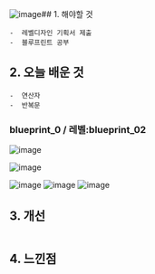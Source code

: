 ![image](https://github.com/JM94Ent/TIL-WIL/assets/143363550/f13f38cd-01b6-48b7-b346-88ed8e8925c5)## 1. 해야할 것
```
-  레벨디자인 기획서 제출
-  블루프린트 공부
```

## 2. 오늘 배운 것
```
-  연산자
-  반복문
```
### blueprint_0 / 레벨:blueprint_02 

![image](https://github.com/JM94Ent/TIL-WIL/assets/143363550/07740818-87b0-49d0-b301-2bb5d99727c1)

![image](https://github.com/JM94Ent/TIL-WIL/assets/143363550/27e1df4c-7b4b-47f7-b6a6-7fc2ed6ec3b3)

![image](https://github.com/JM94Ent/TIL-WIL/assets/143363550/cc5212f2-d07a-4b2b-8052-bd21f8976d48)
![image](https://github.com/JM94Ent/TIL-WIL/assets/143363550/341e2108-4f96-4a3e-95f0-2e2901a7985b)
![image](https://github.com/JM94Ent/TIL-WIL/assets/143363550/0171215f-2de0-4f12-900b-0bd798fcd8e3)


## 3. 개선
```

```



## 4. 느낀점
```
```

